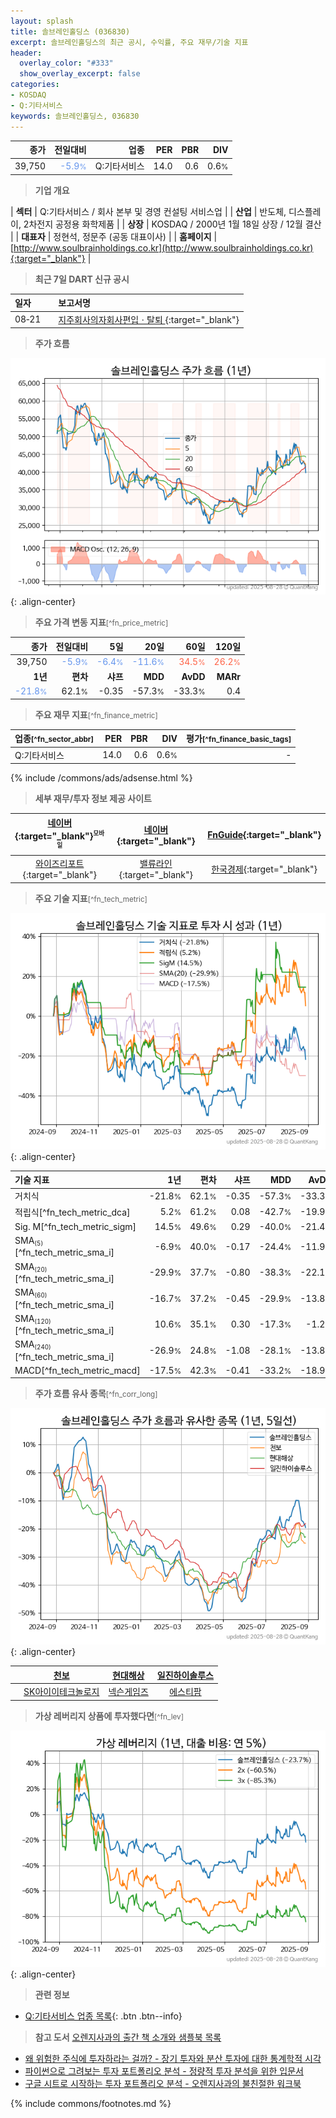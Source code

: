```yaml
---
layout: splash
title: 솔브레인홀딩스 (036830)
excerpt: 솔브레인홀딩스의 최근 공시, 수익률, 주요 재무/기술 지표
header:
  overlay_color: "#333"
  show_overlay_excerpt: false
categories:
- KOSDAQ
- Q:기타서비스
keywords: 솔브레인홀딩스, 036830
---
```


| **종가** | **전일대비** | **업종** | **PER** | **PBR** | **DIV** |
| -------: | -----------: | -------: | ------: | ------: | ------: |
| 39,750 | <span style="color: cornflowerblue">-5.9<small>%</small></span> | Q:기타서비스 | 14.0 | 0.6 | 0.6<small>%</small> |

<!-- more -->


> **기업 개요**<a id="company"></a>

| <span style="white-space:nowrap;">**섹터**</span> | Q:기타서비스 / 회사 본부 및 경영 컨설팅 서비스업 |
| <span style="white-space:nowrap;">**산업**</span> | 반도체, 디스플레이, 2차전지 공정용 화학제품 |
| <span style="white-space:nowrap;">**상장**</span> | KOSDAQ / 2000년 1월 18일 상장 / 12월 결산 |
| <span style="white-space:nowrap;">**대표자**</span> | 정현석, 정문주 (공동 대표이사) |
| <span style="white-space:nowrap;">**홈페이지**</span> | [http://www.soulbrainholdings.co.kr](http://www.soulbrainholdings.co.kr){:target="_blank"} |


> **최근 7일 DART 신규 공시**<a id="dart"></a>

| **일자** |      | **보고서명** |
| :------- | :--- | :----------- |
| 08&#x2011;21 | | [지주회사의자회사편입ㆍ탈퇴              ](https://dart.fss.or.kr/dsaf001/main.do?rcpNo=20250821900340){:target="_blank"} |


> **주가 흐름**<a id="price"></a>

![036830](/stock/images/036830.png){: .align-center}


> **주요 가격 변동 지표**<small>[^fn_price_metric]</small>

| **종가** | **전일대비** | **5일** | **20일** | **60일** | **120일** |
| -------: | -----------: | ------: | -------: | -------: | --------: |
| 39,750 | <span style="color: cornflowerblue">-5.9<small>%</small></span> | <span style="color: cornflowerblue">-6.4<small>%</small></span> | <span style="color: cornflowerblue">-11.6<small>%</small></span> | <span style="color: tomato">34.5<small>%</small></span> | <span style="color: tomato">26.2<small>%</small></span> |
| **1년** | **편차** | **샤프** | **MDD** | **AvDD** | **MARr** |
| <span style="color: cornflowerblue">-21.8<small>%</small></span> | 62.1<small>%</small> | -0.35 | -57.3<small>%</small> | -33.3<small>%</small> | 0.4 |


> **주요 재무 지표**<small>[^fn_finance_metric]</small>

| **업종**<small>[^fn_sector_abbr]</small> | **PER** | **PBR** | **DIV** | **평가**<small>[^fn_finance_basic_tags]</small> |
| :--------------------------------------- | ------: | ------: | ------: | ----------------------------------------------: |
| Q:기타서비스 | 14.0 | 0.6 | 0.6<small>%</small> | - |



{% include /commons/ads/adsense.html %}

> **세부 재무/투자 정보 제공 사이트**

| [네이버](https://m.stock.naver.com/domestic/stock/036830/finance/summary){:target="_blank"}<sup><small>모바일</small></sup> | [네이버](https://finance.naver.com/item/coinfo.naver?code=036830){:target="_blank"} | [FnGuide](https://comp.fnguide.com/SVO2/ASP/SVD_Invest.asp?gicode=A036830&MenuYn=Y){:target="_blank"} |
| :---: | :---: | :---: |
| [와이즈리포트](https://comp.wisereport.co.kr/company/c1040001.aspx?cmp_cd=036830){:target="_blank"} | [밸류라인](https://www.valueline.co.kr/finance/summary/036830){:target="_blank"} | [한국경제](https://markets.hankyung.com/stock/036830/financial-summary){:target="_blank"} |


> **주요 기술 지표**<small>[^fn_tech_metric]</small>


![036830](/stock/images/036830_tech.png){: .align-center}

| **기술 지표** | **1년** | **편차** | **샤프** | **MDD** | **AvDD** |
| :------------ | ------: | -----------: | -------: | ------: | -------: |
| 거치식 | -21.8<small>%</small> | 62.1<small>%</small> | -0.35 | -57.3<small>%</small> | -33.3<small>%</small> |
| 적립식[^fn_tech_metric_dca] | 5.2<small>%</small> | 61.2<small>%</small> | 0.08 | -42.7<small>%</small> | -19.9<small>%</small> |
| Sig. M[^fn_tech_metric_sigm] | 14.5<small>%</small> | 49.6<small>%</small> | 0.29 | -40.0<small>%</small> | -21.4<small>%</small> |
| SMA<small><sub>(5)</sub></small>[^fn_tech_metric_sma_i] | -6.9<small>%</small> | 40.0<small>%</small> | -0.17 | -24.4<small>%</small> | -11.9<small>%</small> |
| SMA<small><sub>(20)</sub></small>[^fn_tech_metric_sma_i] | -29.9<small>%</small> | 37.7<small>%</small> | -0.80 | -38.3<small>%</small> | -22.1<small>%</small> |
| SMA<small><sub>(60)</sub></small>[^fn_tech_metric_sma_i] | -16.7<small>%</small> | 37.2<small>%</small> | -0.45 | -29.9<small>%</small> | -13.8<small>%</small> |
| SMA<small><sub>(120)</sub></small>[^fn_tech_metric_sma_i] | 10.6<small>%</small> | 35.1<small>%</small> | 0.30 | -17.3<small>%</small> | -1.2<small>%</small> |
| SMA<small><sub>(240)</sub></small>[^fn_tech_metric_sma_i] | -26.9<small>%</small> | 24.8<small>%</small> | -1.08 | -28.1<small>%</small> | -13.8<small>%</small> |
| MACD[^fn_tech_metric_macd] | -17.5<small>%</small> | 42.3<small>%</small> | -0.41 | -33.2<small>%</small> | -18.9<small>%</small> |


> **주가 흐름 유사 종목**<a id="corr"></a><small>[^fn_corr_long]</small>

![036830](/stock/images/036830_corr.png){: .align-center}

|       | [천보](/278280/) | [현대해상](/001450/) | [일진하이솔루스](/271940/) |
| :---: | :------------------------------------: | :------------------------------------: | :------------------------------------: |
|       | [SK아이이테크놀로지](/361610/) | [넥슨게임즈](/225570/) | [에스티팜](/237690/) |


> **가상 레버리지 상품에 투자했다면**<a id="2x"></a><small>[^fn_lev]</small>

![036830](/stock/images/036830_2x.png){: .align-center}


> **관련 정보**

- [Q:기타서비스 업종 목록](/stats/sector/kosdaq_업종_기타서비스_종목/){: .btn .btn--info}

> **참고 도서** [오렌지사과의 출간 책 소개와 샘플북 목록](https://kongdori.tistory.com/691)

- [왜 위험한 주식에 투자하라는 걸까? - 장기 투자와 분산 투자에 대한 통계학적 시각](https://kongdori.tistory.com/421)
- [파이썬으로 그려보는 투자 포트폴리오 분석  - 정량적 투자 분석을 위한 입문서](https://kongdori.tistory.com/643)
- [구글 시트로 시작하는 투자 포트폴리오 분석 - 오렌지사과의 불친절한 워크북](https://kongdori.tistory.com/449)


{% include commons/footnotes.md %}
